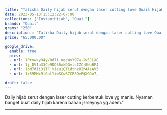 ```yaml
---
title: "Talisha Daily hijab serut dengan laser cutting love Quail Hijab bahan jersey"
date: 2023-05-13T15:12:22+07:00
collections: ["InstantHijab", "Quail"]
brands: "Quail"
grams: "250"
description : "Talisha Daily hijab serut dengan laser cutting love Quail Hijab bahan jersey"
price: "65,000.00"

google_drive:
  enable: true
  pics:
  - url: 1Prywky94yVOd7i_ogeWyY97w-Xv5JLXC
  - url: 1j_DVIa33Ce9DQ56xkDGvlcIZCz8NuBFJ
  - url: 1bN7dIi3jTF_Vieu1QTidthz8IP4AsAV3
  - url: 1r59MMc9lGhtYiwSCwS7CP8DvPQXGDo7_

draft: false
---
```


Daily hijab serut dengan laser cutting berbentuk love yg manis. Nyaman banget buat daily hijab karena bahan jerseynya yg adem."

-----------      
  
